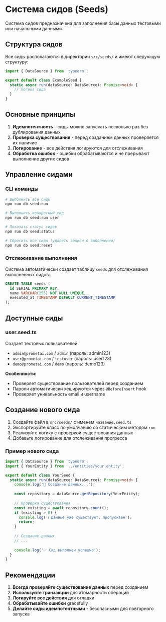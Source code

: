 # Система сидов (Seeds)

Система сидов предназначена для заполнения базы данных тестовыми или начальными данными.

## Структура сидов

Все сиды располагаются в директории `src/seeds/` и имеют следующую структуру:

```typescript
import { DataSource } from 'typeorm';

export default class ExampleSeed {
  static async run(dataSource: DataSource): Promise<void> {
    // Логика сида
  }
}
```

## Основные принципы

1. **Идемпотентность** - сиды можно запускать несколько раз без дублирования данных
2. **Проверка существования** - перед созданием данных проверяется их наличие
3. **Логирование** - все действия логируются для отслеживания
4. **Обработка ошибок** - ошибки обрабатываются и не прерывают выполнение других сидов

## Управление сидами

### CLI команды

```bash
# Выполнить все сиды
npm run db seed:run

# Выполнить конкретный сид
npm run db seed:run user

# Показать статус сидов
npm run db seed:status

# Сбросить все сиды (удалить записи о выполнении)
npm run db seed:reset
```

### Отслеживание выполнения

Система автоматически создает таблицу `seeds` для отслеживания выполненных сидов:

```sql
CREATE TABLE seeds (
  id SERIAL PRIMARY KEY,
  name VARCHAR(255) NOT NULL UNIQUE,
  executed_at TIMESTAMP DEFAULT CURRENT_TIMESTAMP
);
```

## Доступные сиды

### user.seed.ts
Создает тестовых пользователей:
- `admin@prometai.com` / `admin` (пароль: admin123)
- `user@prometai.com` / `testuser` (пароль: user123)  
- `demo@prometai.com` / `demo` (пароль: demo123)

**Особенности:**
- Проверяет существование пользователей перед созданием
- Пароли автоматически хешируются через `@BeforeInsert` hook
- Проверяет уникальность email и username

## Создание нового сида

1. Создайте файл в `src/seeds/` с именем `название.seed.ts`
2. Экспортируйте класс по умолчанию со статическим методом `run`
3. Реализуйте логику с проверкой существования данных
4. Добавьте логирование для отслеживания прогресса

### Пример нового сида

```typescript
import { DataSource } from 'typeorm';
import { YourEntity } from '../entities/your.entity';

export default class YourSeed {
  static async run(dataSource: DataSource): Promise<void> {
    console.log('🔧 Создание данных...');
    
    const repository = dataSource.getRepository(YourEntity);
    
    // Проверка существования
    const existing = await repository.count();
    if (existing > 0) {
      console.log('ℹ️ Данные уже существуют, пропускаем');
      return;
    }
    
    // Создание данных
    // ...
    
    console.log('✅ Сид выполнен успешно');
  }
}
```

## Рекомендации

1. **Всегда проверяйте существование данных** перед созданием
2. **Используйте транзакции** для атомарности операций
3. **Логируйте все действия** для отладки
4. **Обрабатывайте ошибки** gracefully
5. **Делайте сиды идемпотентными** - безопасными для повторного запуска 
